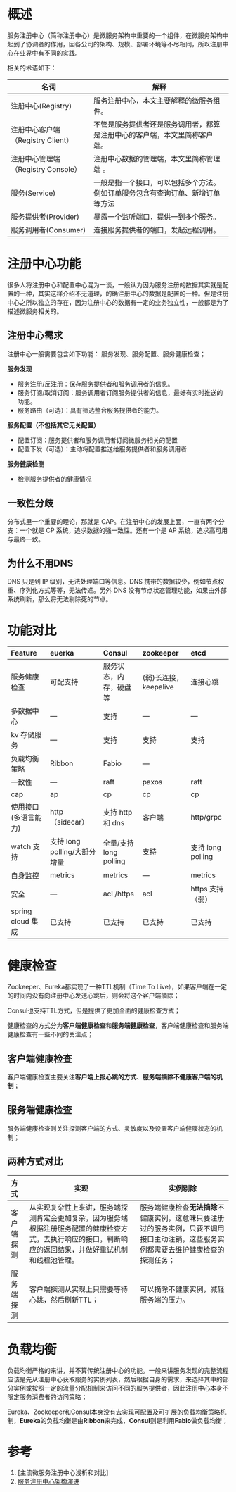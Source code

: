 # 概述

服务注册中心（简称注册中心）是微服务架构中重要的一个组件，在微服务架构中起到了协调者的作用，因各公司的架构、规模、部署环境等不尽相同，所以注册中心在业界中有不同的实践。

相关的术语如下：

| 名词                               | 解释                                                         |
| ---------------------------------- | ------------------------------------------------------------ |
| 注册中心(Registry)                 | 服务注册中心，本文主要解释的微服务组件。                     |
| 注册中心客户端（Registry Client）  | 不管是服务提供者还是服务调用者，都算是注册中心的客户端，本文里简称客户端。 |
| 注册中心管理端（Registry Console） | 注册中心数据的管理端，本文里简称管理端 。                    |
| 服务(Service)                      | 一般是指一个接口，可以包括多个方法。例如订单服务包含有查询订单、新增订单等方法 |
| 服务提供者(Provider)               | 暴露一个监听端口，提供一到多个服务。                         |
| 服务调用者(Consumer)               | 连接服务提供者的端口，发起远程调用。                         |

# 注册中心功能

很多人将注册中心和配置中心混为一谈，一般认为因为服务注册的数据其实就是配置的一种，其实这样介绍不无道理，的确注册中心的数据是配置的一种。但是注册中心之所以独立的存在，因为注册中心的数据有一定的业务独立性，一般都是为了描述微服务相关的。

## 注册中心需求

注册中心一般需要包含如下功能： 服务发现、服务配置、服务健康检查；

**服务发现**

- 服务注册/反注册：保存服务提供者和服务调用者的信息。
- 服务订阅/取消订阅：服务调用者订阅服务提供者的信息，最好有实时推送的功能。
- 服务路由（可选）：具有筛选整合服务提供者的能力。

**服务配置（不包括其它无关配置）**

- 配置订阅：服务提供者和服务调用者订阅微服务相关的配置
- 配置下发（可选）：主动将配置推送给服务提供者和服务调用者

**服务健康检测**

- 检测服务提供者的健康情况

## 一致性分歧

分布式里一个重要的理论，那就是 CAP。在注册中心的发展上面，一直有两个分支：一个就是 CP 系统，追求数据的强一致性。还有一个是 AP 系统，追求高可用与最终一致。

## 为什么不用DNS

DNS 只是到 IP 级别，无法处理端口等信息。DNS 携带的数据较少，例如节点权重、序列化方式等等，无法传递。另外 DNS 没有节点状态管理功能，如果由外部系统刷新，那么将无法剔除死的节点。

# 功能对比

| Feature              | euerka                       | Consul                 | zookeeper             | etcd              |
| :------------------- | :--------------------------- | :--------------------- | :-------------------- | :---------------- |
| 服务健康检查         | 可配支持                     | 服务状态，内存，硬盘等 | (弱)长连接，keepalive | 连接心跳          |
| 多数据中心           | —                            | 支持                   | —                     | —                 |
| kv 存储服务          | —                            | 支持                   | 支持                  | 支持              |
| 负载均衡策略         | Ribbon                       | Fabio                  | —                     |                   |
| 一致性               | —                            | raft                   | paxos                 | raft              |
| cap                  | ap                           | cp                     | cp                    | cp                |
| 使用接口(多语言能力) | http（sidecar）              | 支持 http 和 dns       | 客户端                | http/grpc         |
| watch 支持           | 支持 long polling/大部分增量 | 全量/支持long polling  | 支持                  | 支持 long polling |
| 自身监控             | metrics                      | metrics                | —                     | metrics           |
| 安全                 | —                            | acl /https             | acl                   | https 支持（弱）  |
| spring cloud 集成    | 已支持                       | 已支持                 | 已支持                | 已支持            |

# 健康检查

Zookeeper、Eureka都实现了一种TTL机制（Time To Live），如果客户端在一定的时间内没有向注册中心发送心跳后，则会将这个客户端摘除；

Consul也支持TTL方式，但是提供了更加全面的健康检查方式；

健康检查的方式分为**客户端健康检查**和**服务端健康检查**，客户端健康检查和服务端健康检查有一些不同的关注点；

## 客户端健康检查

客户端健康检查主要关注**客户端上报心跳的方式**、**服务端摘除不健康客户端的机制**；



## 服务端健康检查

服务端健康检查则关注探测客户端的方式、灵敏度以及设置客户端健康状态的机制；



## 两种方式对比

| 方式       | 实现                                                         | 实例剔除                                                     |
| :--------- | ------------------------------------------------------------ | ------------------------------------------------------------ |
| 客户端探测 | 从实现复杂性上来讲，服务端探测肯定会更加复杂，因为服务端根据注册服务配置的健康检查方式，去执行响应的接口，判断响应的返回结果，并做好重试机制和线程池管理。 | 服务端健康检查**无法摘除**不健康实例，这意味只要注册过的服务实例，只要不调用接口主动注销，这些服务实例都需要去维护健康检查的探测任务； |
| 服务端探测 | 客户端探测从实现上只需要等待心跳，然后刷新TTL；              | 可以摘除不健康实例，减轻服务端的压力。                       |



# 负载均衡

负载均衡严格的来讲，并不算传统注册中心的功能。一般来讲服务发现的完整流程应该是先从注册中心获取服务的实例列表，然后根据自身的需求，来选择其中的部分实例或按照一定的流量分配机制来访问不同的服务提供者，因此注册中心本身不限定服务消费者的访问策略；

Eureka、Zookeeper和Consul本身没有去实现可配置及可扩展的负载均衡策略机制，**Eureka**的负载均衡是由**Ribbon**来完成，**Consul**则是利用**Fabio**做负载均衡；



# 参考

1. [主流微服务注册中心浅析和对比]
2. [服务注册中心架构演进](https://www.jianshu.com/p/5014bb302c7d)
